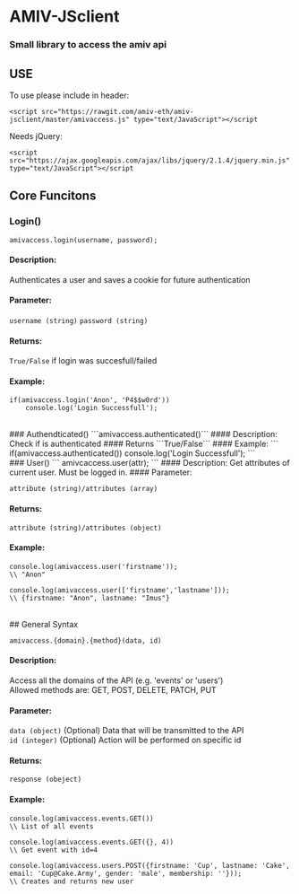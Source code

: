 # AMIV-JSclient
### Small library to access the amiv api

## USE
To use please include in header:<br>
```
<script src="https://rawgit.com/amiv-eth/amiv-jsclient/master/amivaccess.js" type="text/JavaScript"></script
```

Needs jQuery:<br>
```
<script src="https://ajax.googleapis.com/ajax/libs/jquery/2.1.4/jquery.min.js" type="text/JavaScript"></script
```

## Core Funcitons

### Login()
```
amivaccess.login(username, password);
```
#### Description:
Authenticates a user and saves a cookie for future authentication
#### Parameter:
```username (string)```
```password (string)```

#### Returns:
```True/False``` if login was succesfull/failed
#### Example:
```
if(amivaccess.login('Anon', 'P4$$w0rd'))
	console.log('Login Successfull');
```

<br>
### Authendticated()
```amivaccess.authenticated()```
#### Description:
Check if is authenticated
#### Returns
```True/False```
#### Example:
```
if(amivaccess.authenticated())
	console.log('Login Successfull');
```

<br>
### User()
```
amivcaccess.user(attr);
```
#### Description:
Get attributes of current user. Must be logged in.
#### Parameter:

```attribute (string)/attributes (array)```
#### Returns:
```attribute (string)/attributes (object)```
#### Example:
```
console.log(amivaccess.user('firstname'));
\\ "Anon"

console.log(amivaccess.user(['firstname','lastname']));
\\ {firstname: "Anon", lastname: "Imus"}
```

<br>
## General Syntax

```amivaccess.{domain}.{method}(data, id)```
#### Description:
Access all the domains of the API (e.g. 'events' or 'users')<br>
Allowed methods are: GET, POST, DELETE, PATCH, PUT

#### Parameter:
```data (object)``` (Optional) Data that will be transmitted to the API<br>
```id (integer)```  (Optional) Action will be performed on specific id

#### Returns:
```response (obeject)```
#### Example:
```
console.log(amivaccess.events.GET())
\\ List of all events

console.log(amivaccess.events.GET({}, 4))
\\ Get event with id=4

console.log(amivaccess.users.POST({firstname: 'Cup', lastname: 'Cake', email: 'Cup@Cake.Army', gender: 'male', membership: ''}));
\\ Creates and returns new user
```